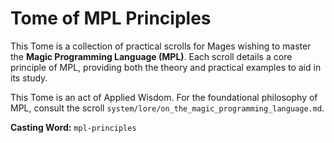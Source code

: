 # Tome of MPL Principles

This Tome is a collection of practical scrolls for Mages wishing to master the **Magic Programming Language (MPL)**. Each scroll details a core principle of MPL, providing both the theory and practical examples to aid in its study.

This Tome is an act of Applied Wisdom. For the foundational philosophy of MPL, consult the scroll `system/lore/on_the_magic_programming_language.md`.

**Casting Word:** `mpl-principles`

